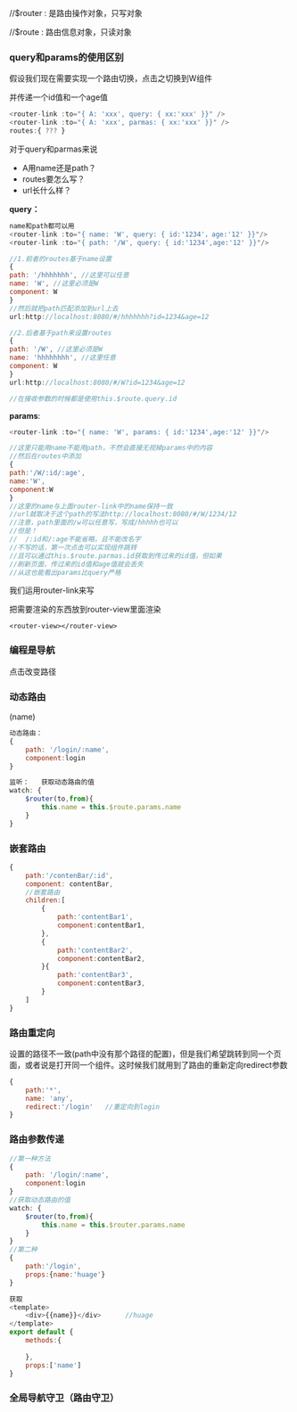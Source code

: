 //$router : 是路由操作对象，只写对象

 //$route : 路由信息对象，只读对象

### query和params的使用区别

假设我们现在需要实现一个路由切换，点击之切换到W组件

并传递一个id值和一个age值

```js
<router-link :to="{ A: 'xxx', query: { xx:'xxx' }}" />
<router-link :to="{ A: 'xxx', parmas: { xx:'xxx' }}" />
routes:{ ??? }
```

对于query和parmas来说

- A用name还是path？
- routes要怎么写？
- url长什么样？

**query：**

```js
name和path都可以用
<router-link :to="{ name: 'W', query: { id:'1234'，age:'12' }}"/>
<router-link :to="{ path: '/W', query: { id:'1234',age:'12' }}"/>

```

```js
//1.前者的routes基于name设置
{
path: '/hhhhhhh', //这里可以任意
name: 'W', //这里必须是W
component: W
}
//然后就把path匹配添加到url上去
url:http://localhost:8080/#/hhhhhhh?id=1234&age=12

//2.后者基于path来设置routes
{
path: '/W', //这里必须是W
name: 'hhhhhhhh', //这里任意
component: W
}
url:http://localhost:8080/#/W?id=1234&age=12

//在接收参数的时候都是使用this.$route.query.id
```

**params**:

```js
<router-link :to="{ name: 'W', params: { id:'1234',age:'12' }}"/>
```

```js
//这里只能用name不能用path，不然会直接无视掉params中的内容
//然后在routes中添加
{
path:'/W/:id/:age',
name:'W',
component:W
}
//这里的name与上面router-link中的name保持一致
//url就取决于这个path的写法http://localhost:8080/#/W/1234/12
//注意，path里面的/w可以任意写，写成/hhhhh也可以
//但是！
//  /:id和/:age不能省略，且不能改名字
//不写的话，第一次点击可以实现组件跳转
//且可以通过this.$route.parmas.id获取到传过来的id值，但如果
//刷新页面，传过来的id值和age值就会丢失
//从这也能看出params比query严格
```









我们运用router-link来写

把需要渲染的东西放到router-view里面渲染

```
<router-view></router-view>
```

### 编程是导航

点击改变路径

### 动态路由

(name)

```js
动态路由：
{
	path: '/login/:name',
	component:login
}

```

```js
监听：   获取动态路由的值
watch: {
    $router(to,from){
        this.name = this.$route.params.name
    }
}
```

### 嵌套路由

```js
{
	path:'/contenBar/:id',
	component: contentBar,
	//嵌套路由
	children:[
		{
            path:'contentBar1',
            component:contentBar1,
        },
        {
            path:'contentBar2',
            component:contentBar2,
        }{
            path:'contentBar3',
            component:contentBar3,
        }
	]
}
```

### 路由重定向

设置的路径不一致(path中没有那个路径的配置)，但是我们希望跳转到同一个页面，或者说是打开同一个组件。这时候我们就用到了路由的重新定向redirect参数

```js
{
	path:'*',
	name: 'any',
	redirect:'/login'   //重定向到login
}
```

### 路由参数传递

```js
//第一种方法
{
	path: '/login/:name',
	component:login
}
//获取动态路由的值
watch: {
    $router(to,from){
        this.name = this.$router.params.name
    }
}
//第二种
{
    path:'/login',
    props:{name:'huage'}
}

获取
<template>
	<div>{{name}}</div>      //huage
</template>
export default {
    methods:{
        
    },
    props:['name']
}
```

### 全局导航守卫（路由守卫）




